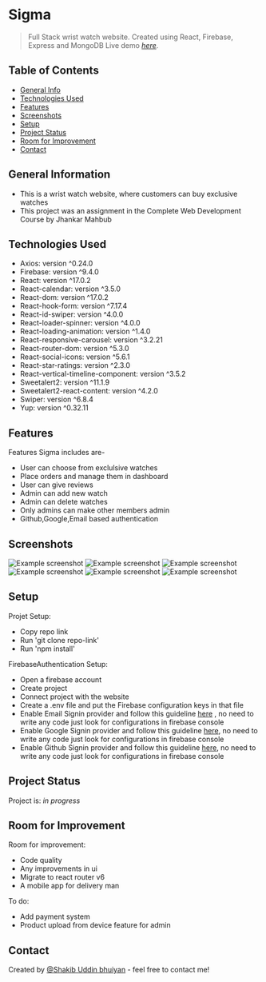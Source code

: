 # Sigma

> Full Stack wrist watch website. Created using React, Firebase, Express and MongoDB
> Live demo [_here_](https://sigma-sakib.netlify.app). <!-- If you have the project hosted somewhere, include the link here. -->

## Table of Contents

- [General Info](#general-information)
- [Technologies Used](#technologies-used)
- [Features](#features)
- [Screenshots](#screenshots)
- [Setup](#setup)
- [Project Status](#project-status)
- [Room for Improvement](#room-for-improvement)
- [Contact](#contact)
<!-- * [License](#license) -->

## General Information

- This is a wrist watch website, where customers can buy exclusive watches
- This project was an assignment in the Complete Web Development Course by Jhankar Mahbub
<!-- You don't have to answer all the questions - just the ones relevant to your project. -->

## Technologies Used

- Axios: version ^0.24.0
- Firebase: version ^9.4.0
- React: version ^17.0.2
- React-calendar: version ^3.5.0
- React-dom: version ^17.0.2
- React-hook-form: version ^7.17.4
- React-id-swiper: version ^4.0.0
- React-loader-spinner: version ^4.0.0
- React-loading-animation: version ^1.4.0
- React-responsive-carousel: version ^3.2.21
- React-router-dom: version ^5.3.0
- React-social-icons: version ^5.6.1
- React-star-ratings: version ^2.3.0
- React-vertical-timeline-component: version ^3.5.2
- Sweetalert2: version ^11.1.9
- Sweetalert2-react-content: version ^4.2.0
- Swiper: version ^6.8.4
- Yup: version ^0.32.11

## Features

Features Sigma includes are-

- User can choose from exclulsive watches
- Place orders and manage them in dashboard
- User can give reviews
- Admin can add new watch
- Admin can delete watches
- Only admins can make other members admin
- Github,Google,Email based authentication

## Screenshots

![Example screenshot](https://i.ibb.co/m5KQf1G/1.png)
![Example screenshot](https://i.ibb.co/Fx3FRdP/2.png)
![Example screenshot](https://i.ibb.co/VvTqcNT/3.png)
![Example screenshot](https://i.ibb.co/c18X8hN/4.png)
![Example screenshot](https://i.ibb.co/Y7gcVvT/5.png)
![Example screenshot](https://i.ibb.co/Y0mVjpK/6.png)

<!-- If you have screenshots you'd like to share, include them here. -->

## Setup

Projet Setup:

- Copy repo link
- Run 'git clone repo-link'
- Run 'npm install'

FirebaseAuthentication Setup:

- Open a firebase account
- Create project
- Connect project with the website
- Create a .env file and put the Firebase configuration keys in that file
- Enable Email Signin provider and follow this guideline [here](https://firebase.google.com/docs/auth/web/password-auth) , no need to write any code just look for configurations in firebase console
- Enable Google Signin provider and follow this guideline [here](https://firebase.google.com/docs/auth/web/google-signin), no need to write any code just look for configurations in firebase console
- Enable Github Signin provider and follow this guideline [here](https://firebase.google.com/docs/auth/web/github-auth), no need to write any code just look for configurations in firebase console

## Project Status

Project is: _in progress_

## Room for Improvement

Room for improvement:

- Code quality
- Any improvements in ui
- Migrate to react router v6
- A mobile app for delivery man

To do:

- Add payment system
- Product upload from device feature for admin

## Contact

Created by [@Shakib Uddin bhuiyan](https://shakibuddinbhuiyan.netlify.app/) - feel free to contact me!

<!-- Optional -->
<!-- ## License -->
<!-- This project is open source and available under the [... License](). -->

<!-- You don't have to include all sections - just the one's relevant to your project -->
